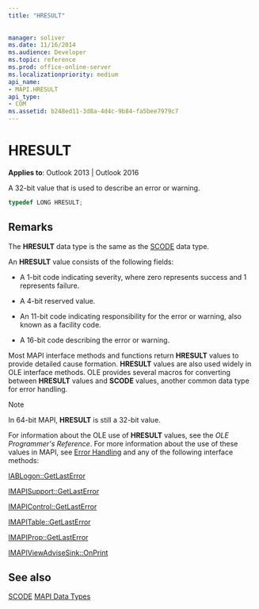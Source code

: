 ```yaml
---
title: "HRESULT"
 
 
manager: soliver
ms.date: 11/16/2014
ms.audience: Developer
ms.topic: reference
ms.prod: office-online-server
ms.localizationpriority: medium
api_name:
- MAPI.HRESULT
api_type:
- COM
ms.assetid: b248ed11-3d8a-4d4c-9b84-fa5bee7979c7
---
```


# HRESULT

**Applies to**: Outlook 2013 | Outlook 2016
  
A 32-bit value that is used to describe an error or warning.
  
```cpp
typedef LONG HRESULT;
```

## Remarks

The **HRESULT** data type is the same as the [SCODE](scode.md) data type.

An **HRESULT** value consists of the following fields:
  
- A 1-bit code indicating severity, where zero represents success and 1 represents failure.

- A 4-bit reserved value.

- An 11-bit code indicating responsibility for the error or warning, also known as a facility code.

- A 16-bit code describing the error or warning.

Most MAPI interface methods and functions return **HRESULT** values to provide detailed cause formation. **HRESULT** values are also used widely in OLE interface methods. OLE provides several macros for converting between **HRESULT** values and **SCODE** values, another common data type for error handling.
  
> [!NOTE]
> In 64-bit MAPI, **HRESULT** is still a 32-bit value.
  
For information about the OLE use of **HRESULT** values, see the  *OLE Programmer's Reference*. For more information about the use of these values in MAPI, see [Error Handling](error-handling-in-mapi.md) and any of the following interface methods:
  
[IABLogon::GetLastError](iablogon-getlasterror.md)
  
[IMAPISupport::GetLastError](imapisupport-getlasterror.md)
  
[IMAPIControl::GetLastError](imapicontrol-getlasterror.md)
  
[IMAPITable::GetLastError](imapitable-getlasterror.md)
  
[IMAPIProp::GetLastError](imapiprop-getlasterror.md)
  
[IMAPIViewAdviseSink::OnPrint](imapiviewadvisesink-onprint.md)
  
## See also

[SCODE](scode.md)
[MAPI Data Types](mapi-data-types.md)
